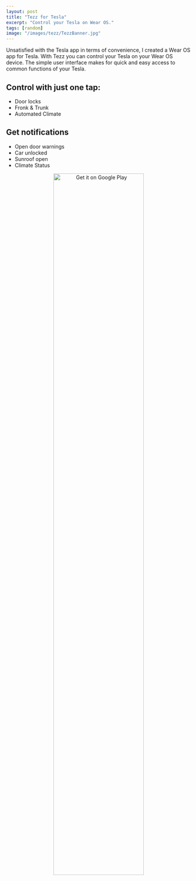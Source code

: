```yaml
---
layout: post
title: "Tezz for Tesla"
excerpt: "Control your Tesla on Wear OS."
tags: [random]
image: "/images/tezz/TezzBanner.jpg"
---
```


Unsatisfied with the Tesla app in terms of convenience, I created a Wear OS app for Tesla. With Tezz you can control your Tesla on your Wear OS device. The simple user interface makes for quick and easy access to common functions of your Tesla.

## Control with just one tap:
* Door locks
* Fronk & Trunk
* Automated Climate

## Get notifications
* Open door warnings
* Car unlocked
* Sunroof open
* Climate Status

<div align="center">
	<a href='https://play.google.com/store/apps/details?id=com.zenvent.tezz.android'><img alt='Get it on Google Play' src='https://play.google.com/intl/en_us/badges/images/generic/en_badge_web_generic.png' class="center" width="70%" height="70%"/></a>
</div>
